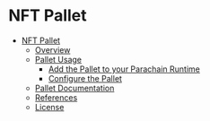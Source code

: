 # NFT Pallet

<!-- TOC -->

- [NFT Pallet](#nft-pallet)
    - [Overview](#overview)
    - [Pallet Usage](#pallet-usage)
        - [Add the Pallet to your Parachain Runtime](#add-the-pallet-to-your-parachain-runtime)
        - [Configure the Pallet](#configure-the-pallet)
    - [Pallet Documentation](#pallet-documentation)
    - [References](#references)
    - [License](#license)

<!-- /TOC --

## Overview

This [FRAME](https://substrate.dev/docs/en/knowledgebase/runtime/frame) pallet 
provides functionalities for processing RAD token rewarding claims.

## Pallet Usage

### Add the Pallet to your Parachain Runtime

In order to add this pallet to your runtime, you should add the following lines
to your parachain's main `Cargo.toml` file:

```toml
# -- snip --

[dependencies]

pallet-nft = { branch = 'master', git = 'https://github.com/centrifuge/centrifuge-chain.git', default-features = false }

# -- snip --

[features]
std = [
    # -- snip --
    'pallet-nft/std',                # <-- Add this line
]
```

### Configure the Pallet

Now that the pallet is added to your runtime,  the latter must be configured
for your runtime (in `[runtime_path]/lib.rs` file):

```rust

// Parameterize Nft pallet
parameter_types! {
    pub const NftPalletId: PalletId = PalletId(*b"ccpa/nft");
}

// Implement bridge pallet configuration trait for the mock runtime
impl pallet_nft::Config for MyRuntime {
    type Event = ();
    type PalletId = NftPalletId;
}

construct_runtime! {
    …

    Nft: pallet_nft::{Pallet, Call, Config<T>, Storage, Event<T>},
}
```

## Pallet Documentation

You can see this pallet's reference documentation with the following command:

```sh
$ cargo doc --package pallet-nft --open
```

The table of contents for this markdown file is automatically generated using the [`auto-markdown-toc`](https://marketplace.visualstudio.com/items?itemName=huntertran.auto-markdown-toc) extension for Visual StudioCode.

## References

## License

GNU General Public License, Version 3, 29 June 2007 <https://www.gnu.org/licenses/gpl-3.0.html>
